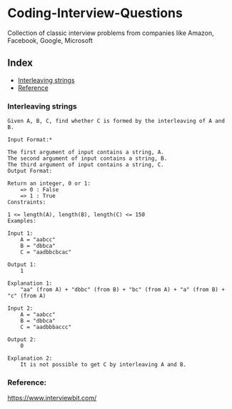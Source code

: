# Coding-Interview-Questions


Collection of classic interview problems from companies like Amazon, Facebook, Google, Microsoft

## Index
- [Interleaving strings](#interleaving-strings)
- [Reference](#reference)


### Interleaving strings

```plain
Given A, B, C, find whether C is formed by the interleaving of A and B.

Input Format:*

The first argument of input contains a string, A.
The second argument of input contains a string, B.
The third argument of input contains a string, C.
Output Format:

Return an integer, 0 or 1:
    => 0 : False
    => 1 : True
Constraints:

1 <= length(A), length(B), length(C) <= 150
Examples:

Input 1:
    A = "aabcc"
    B = "dbbca"
    C = "aadbbcbcac"

Output 1:
    1
    
Explanation 1:
    "aa" (from A) + "dbbc" (from B) + "bc" (from A) + "a" (from B) + "c" (from A)

Input 2:
    A = "aabcc"
    B = "dbbca"
    C = "aadbbbaccc"

Output 2:
    0

Explanation 2:
    It is not possible to get C by interleaving A and B.
```

### Reference:

https://www.interviewbit.com/


